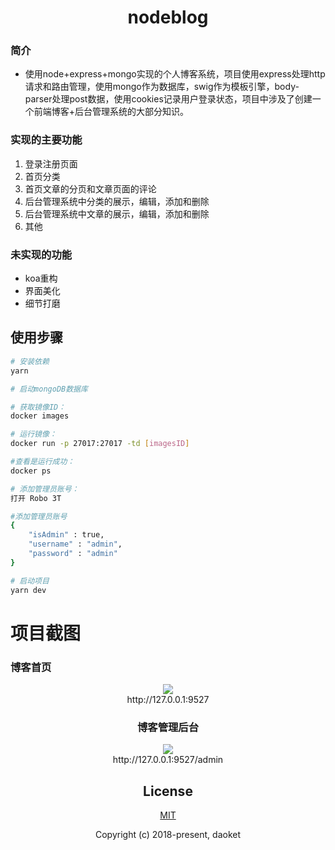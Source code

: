 <h1 align="center">nodeblog</h1>

### 简介
* 使用node+express+mongo实现的个人博客系统，项目使用express处理http请求和路由管理，使用mongo作为数据库，swig作为模板引擎，body-parser处理post数据，使用cookies记录用户登录状态，项目中涉及了创建一个前端博客+后台管理系统的大部分知识。
### 实现的主要功能
1. 登录注册页面
2. 首页分类
3. 首页文章的分页和文章页面的评论
4. 后台管理系统中分类的展示，编辑，添加和删除
5. 后台管理系统中文章的展示，编辑，添加和删除
6. 其他

### 未实现的功能
* koa重构
* 界面美化
* 细节打磨

## 使用步骤

``` bash
# 安装依赖
yarn

# 启动mongoDB数据库

# 获取镜像ID：
docker images  

# 运行镜像：
docker run -p 27017:27017 -td [imagesID]

#查看是运行成功： 
docker ps

# 添加管理员账号： 
打开 Robo 3T

#添加管理员账号
{
    "isAdmin" : true,
    "username" : "admin",
    "password" : "admin"
}

# 启动项目
yarn dev
```

# 项目截图


### 博客首页
<center>
<img src="./public/images/home.png"/>
<center/>
http://127.0.0.1:9527

### 博客管理后台
<center>
<img src="./public/images/admin.png"/>
<center/>
http://127.0.0.1:9527/admin

## License

[MIT](http://opensource.org/licenses/MIT)

Copyright (c) 2018-present, daoket
